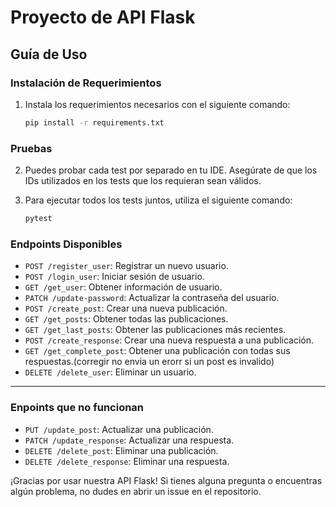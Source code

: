 # Proyecto de API Flask

## Guía de Uso

### Instalación de Requerimientos

1. Instala los requerimientos necesarios con el siguiente comando:

    ```bash
    pip install -r requirements.txt
    ```

### Pruebas

2. Puedes probar cada test por separado en tu IDE. Asegúrate de que los IDs utilizados en los tests que los requieran sean válidos.

3. Para ejecutar todos los tests juntos, utiliza el siguiente comando:

    ```bash
    pytest
    ```

### Endpoints Disponibles

- `POST /register_user`: Registrar un nuevo usuario.
- `POST /login_user`: Iniciar sesión de usuario.
- `GET /get_user`: Obtener información de usuario.
- `PATCH /update-password`: Actualizar la contraseña del usuario.
- `POST /create_post`: Crear una nueva publicación.
- `GET /get_posts`: Obtener todas las publicaciones.
- `GET /get_last_posts`: Obtener las publicaciones más recientes.
- `POST /create_response`: Crear una nueva respuesta a una publicación.
- `GET /get_complete_post`: Obtener una publicación con todas sus respuestas.(corregir no envia un erorr si un post es invalido)
- `DELETE /delete_user`: Eliminar un usuario.
---

### Enpoints que no funcionan
- `PUT /update_post`: Actualizar una publicación.
- `PATCH /update_response`: Actualizar una respuesta.
- `DELETE /delete_post`: Eliminar una publicación.
- `DELETE /delete_response`: Eliminar una respuesta.

¡Gracias por usar nuestra API Flask! Si tienes alguna pregunta o encuentras algún problema, no dudes en abrir un issue en el repositorio.